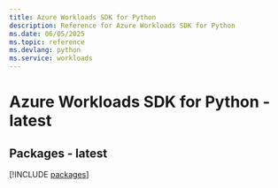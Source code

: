 ```yaml
---
title: Azure Workloads SDK for Python
description: Reference for Azure Workloads SDK for Python
ms.date: 06/05/2025
ms.topic: reference
ms.devlang: python
ms.service: workloads
---
```

# Azure Workloads SDK for Python - latest
## Packages - latest
[!INCLUDE [packages](workloads-index.md)]